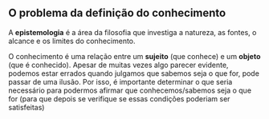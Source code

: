 ## O problema da definição do conhecimento
A **epistemologia** é a área da filosofia que investiga a natureza, as fontes, o alcance e os limites do conhecimento.

O conhecimento é uma relação entre um **sujeito** (que conhece) e um **objeto** (que é conhecido).
Apesar de muitas vezes algo parecer evidente, podemos estar errados quando julgamos que sabemos seja o que for, pode passar de uma ilusão. Por isso, é importante determinar o que seria necessário para podermos afirmar que conhecemos/sabemos seja o que for (para que depois se verifique se essas condições poderiam ser satisfeitas)